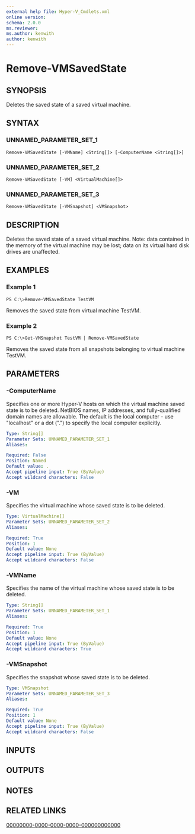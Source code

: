 ```yaml
---
external help file: Hyper-V_Cmdlets.xml
online version: 
schema: 2.0.0
ms.reviewer:
ms.author: kenwith
author: kenwith
---
```


# Remove-VMSavedState

## SYNOPSIS
Deletes the saved state of a saved virtual machine.

## SYNTAX

### UNNAMED_PARAMETER_SET_1
```
Remove-VMSavedState [-VMName] <String[]> [-ComputerName <String[]>]
```

### UNNAMED_PARAMETER_SET_2
```
Remove-VMSavedState [-VM] <VirtualMachine[]>
```

### UNNAMED_PARAMETER_SET_3
```
Remove-VMSavedState [-VMSnapshot] <VMSnapshot>
```

## DESCRIPTION
Deletes the saved state of a saved virtual machine.
Note: data contained in the memory of the virtual machine may be lost; data on its virtual hard disk drives are unaffected.

## EXAMPLES

### Example 1
```
PS C:\>Remove-VMSavedState TestVM
```

Removes the saved state from virtual machine TestVM.

### Example 2
```
PS C:\>Get-VMSnapshot TestVM | Remove-VMSavedState
```

Removes the saved state from all snapshots belonging to virtual machine TestVM.

## PARAMETERS

### -ComputerName
Specifies one or more Hyper-V hosts on which the virtual machine saved state is to be deleted.
NetBIOS names, IP addresses, and fully-qualified domain names are allowable.
The default is the local computer - use "localhost" or a dot (".") to specify the local computer explicitly.

```yaml
Type: String[]
Parameter Sets: UNNAMED_PARAMETER_SET_1
Aliases: 

Required: False
Position: Named
Default value: .
Accept pipeline input: True (ByValue)
Accept wildcard characters: False
```

### -VM
Specifies the virtual machine whose saved state is to be deleted.

```yaml
Type: VirtualMachine[]
Parameter Sets: UNNAMED_PARAMETER_SET_2
Aliases: 

Required: True
Position: 1
Default value: None
Accept pipeline input: True (ByValue)
Accept wildcard characters: False
```

### -VMName
Specifies the name of the virtual machine whose saved state is to be deleted.

```yaml
Type: String[]
Parameter Sets: UNNAMED_PARAMETER_SET_1
Aliases: 

Required: True
Position: 1
Default value: None
Accept pipeline input: True (ByValue)
Accept wildcard characters: True
```

### -VMSnapshot
Specifies the snapshot whose saved state is to be deleted.

```yaml
Type: VMSnapshot
Parameter Sets: UNNAMED_PARAMETER_SET_3
Aliases: 

Required: True
Position: 1
Default value: None
Accept pipeline input: True (ByValue)
Accept wildcard characters: False
```

## INPUTS

## OUTPUTS

## NOTES

## RELATED LINKS

[00000000-0000-0000-0000-000000000000](00000000-0000-0000-0000-000000000000)
